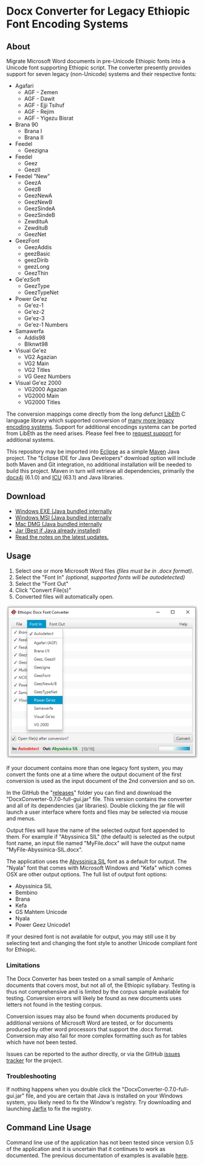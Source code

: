 # Docx Converter for Legacy Ethiopic Font Encoding Systems


## About

Migrate Microsoft Word documents in pre-Unicode Ethiopic fonts into a Unicode font supporting Ethiopic script.
The converter presently provides support for seven legacy (non-Unicode) systems and their respective fonts:

 * Agafari
   * AGF - Zemen
   * AGF - Dawit
   * AGF - Ejji Tsihuf
   * AGF - Rejim
   * AGF - Yigezu Bisrat
 * Brana 90 
   * Brana I
   * Brana II
 * Feedel
   * Geezigna
 * Feedel
   * Geez
   * GeezII
 * Feedel "New"
   * GeezA
   * GeezB
   * GeezNewA
   * GeezNewB
   * GeezSindeA
   * GeezSindeB
   * ZewdituA
   * ZewdituB
   * GeezNet
 * GeezFont
   * GeezAddis
   * geezBasic
   * geezDirib
   * geezLong
   * GeezThin
 * Ge'ezSoft
   * GeezType
   * GeezTypeNet
 * Power Ge'ez
   * Ge'ez-1
   * Ge'ez-2
   * Ge'ez-3
   * Ge'ez-1 Numbers
 * Samawerfa
   * Addis98
   * Blknwt98
 * Visual Ge'ez 
   * VG2 Agazian
   * VG2 Main
   * VG2 Titles
   * VG Geez Numbers
 * Visual Ge'ez 2000
   * VG2000 Agazian
   * VG2000 Main
   * VG2000 Titles

The conversion mappings come directly from the long defunct [LibEth](http://libeth.sourceforge.net) C language library which
supported conversion of [many more legacy encoding systems](http://libeth.sourceforge.net/CharacterSets.html).  Support for additional
encodings systems can be ported from LibEth as the need arises. 
Please feel free to [request support](https://github.com/geezorg/DocxConverter/issues) for additional systems.

This repository may be imported into [Eclipse](http://www.eclipse.org) as a simple [Maven](https://maven.apache.org/) Java project.
The "Eclipse IDE for Java Developers" download option will include both Maven and Git integration, no additional installation will
be needed to build this project.  Maven in turn will retrieve all dependencies, primarily the [docx4j](https://www.docx4java.org/)
(6.1.0) and [ICU](http://site.icu-project.org/) (63.1) and Java libraries.

## Download

* [Windows EXE (Java bundled internally ](https://github.com/geezorg/DocxConverter/releases/download/v0.8.0/DocxConverter-0.8.0.exe)
* [Windows MSI (Java bundled internally](https://github.com/geezorg/DocxConverter/releases/download/v0.8.0/DocxConverter-0.8.0.msi)
* [Mac DMG (Java bundled internally](https://github.com/geezorg/DocxConverter/releases/download/v0.8.0/DocxConverter-0.8.0.dmg)
* [Jar (Best if Java already installed)](https://github.com/geezorg/DocxConverter/releases/download/v0.8.0/DocxConverter-0.8.0-full-gui.jar)
* [Read the notes on the latest updates.](https://github.com/geezorg/DocxConverter/releases/tag/v0.8.0)

## Usage

1. Select one or more Microsoft Word files *(files must be in .docx format)*.
2. Select the "Font In" *(optional, supported fonts will be autodetected)*
3. Select the "Font Out"
4. Click "Convert File(s)"
5. Converted files will automatically open.

![v0.7 Screenshot](doc/gui-screenshot-v0.7.png)

If your document contains more than one legacy font system, you may convert the fonts one at a time where
the output document of the first conversion is used as the input document of the 2nd conversion and so on.


In the GitHub the "[releases](https://github.com/geezorg/DocxConverter/releases/)" folder you can find and download the
"DocxConverter-0.7.0-full-gui.jar" file. This version contains the converter and all of its dependencies (jar libraries).
Double clicking the jar file will launch a user interface where fonts and files may be selected via mouse and menus.

Output files will have the name of the selected output font appended to them.  For example
if "Abyssinica SIL" (the default) is selected as the output font name, an input file named
"MyFile.docx" will have the output name "MyFile-Abyssinica-SIL.docx".

The application uses the [Abyssinica SIL](http://software.sil.org/abyssinica/download/) font as a default for output.
The "Nyala" font that comes with Microsoft Windows and "Kefa" which comes OSX are other output options. The full list
of output font options:

* Abyssinica SIL
* Bembino
* Brana
* Kefa
* GS Mahtem Unicode
* Nyala
* Power Geez Unicode1

If your desired font is not available for output, you may still use it by selecting text and changing the font style
to another Unicode compliant font for Ethiopic.


### Limitations

The Docx Converter has been tested on a small sample of Amharic documents that covers most, but not all of, the
Ethiopic syllabary.  Testing is thus not comprehensive and is limited by the corpus sample available for testing.
Conversion errors will likely be found as new documents uses letters not found in the testing corpus.

Conversion issues may also be found when documents produced by additional versions of Microsoft Word are tested,
or for documents produced by other word processors that support the .docx format.  Conversion may also fail for
more complex formatting such as for tables which have not been tested.

Issues can be reported to the author directly, or via the GitHub [issues tracker](https://github.com/geezorg/DocxConverter/issues)
for the project.

### Troubleshooting

If nothing happens when you double click the "DocxConverter-0.7.0-full-gui.jar" file, and you are certain that
Java is installed on your Windows system, you likely need to fix the Window's registry.  Try downloading and launching
[Jarfix](https://johann.loefflmann.net/en/software/jarfix/) to fix the registry.



## Command Line Usage

Command line use of the application has not been tested since version 0.5 of the application and it is uncertain that it continues
to work as documented.  The previous documentation of examples is available [here](doc/CommandLine.md).
